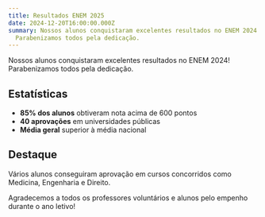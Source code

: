 ```yaml
---
title: Resultados ENEM 2025
date: 2024-12-20T16:00:00.000Z
summary: Nossos alunos conquistaram excelentes resultados no ENEM 2024!
  Parabenizamos todos pela dedicação.
---
```


Nossos alunos conquistaram excelentes resultados no ENEM 2024! Parabenizamos todos pela dedicação.

## Estatísticas

- **85% dos alunos** obtiveram nota acima de 600 pontos
- **40 aprovações** em universidades públicas
- **Média geral** superior à média nacional

## Destaque

Vários alunos conseguiram aprovação em cursos concorridos como Medicina, Engenharia e Direito.

Agradecemos a todos os professores voluntários e alunos pelo empenho durante o ano letivo!